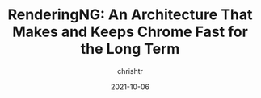 ---
author: chrishtr
date: 2021-10-06
permalink: false
publisher: chromiumdev
tags:
  - user-agents
  - engines
  - rendering
target_url: https://blog.chromium.org/2021/10/renderingng.html
title: "RenderingNG: An Architecture That Makes and Keeps Chrome Fast for the Long Term"
---